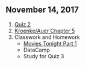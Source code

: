 ## November 14, 2017
1. [Quiz 2](https://docs.google.com/forms/d/e/1FAIpQLSdpqoBgKIH2xg3OoR3cYQuZwNyaalw8aaUUu_-U5S0mr9OuFg/viewform?usp=sf_link)
3. [Kroenke/Auer Chapter 5](../Slides/L4_Entity_Relationship_Modeling.pdf)
4. Classwork and Homework
    * [Movies Tonight Part 1](https://classroom.github.com/a/A9vD0neb)
    * DataCamp
    * Study for Quiz 3
